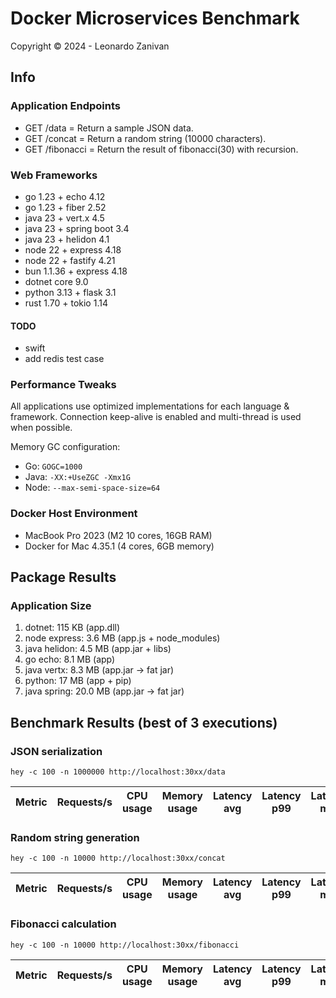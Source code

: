 # Docker Microservices Benchmark

Copyright © 2024 - Leonardo Zanivan

## Info

### Application Endpoints

- GET /data       = Return a sample JSON data.
- GET /concat     = Return a random string (10000 characters).
- GET /fibonacci  = Return the result of fibonacci(30) with recursion.

### Web Frameworks

- go 1.23 + echo 4.12
- go 1.23 + fiber 2.52
- java 23 + vert.x 4.5
- java 23 + spring boot 3.4
- java 23 + helidon 4.1
- node 22 + express 4.18
- node 22 + fastify 4.21
- bun 1.1.36 + express 4.18
- dotnet core 9.0
- python 3.13 + flask 3.1
- rust 1.70 + tokio 1.14

#### TODO
- swift
- add redis test case

### Performance Tweaks

All applications use optimized implementations for each language & framework.
Connection keep-alive is enabled and multi-thread is used when possible.

Memory GC configuration:
- Go: `GOGC=1000`
- Java: `-XX:+UseZGC -Xmx1G`
- Node: `--max-semi-space-size=64`

### Docker Host Environment

- MacBook Pro 2023 (M2 10 cores, 16GB RAM)
- Docker for Mac 4.35.1 (4 cores, 6GB memory)

## Package Results

### Application Size

1. dotnet: 115 KB (app.dll)
2. node express: 3.6 MB (app.js + node_modules)
3. java helidon: 4.5 MB (app.jar + libs)
4. go echo: 8.1 MB (app)
5. java vertx: 8.3 MB (app.jar -> fat jar)
6. python: 17 MB (app + pip)
7. java spring: 20.0 MB (app.jar -> fat jar)

## Benchmark Results (best of 3 executions)

### JSON serialization

``hey -c 100 -n 1000000 http://localhost:30xx/data``

| Metric        | Requests/s | CPU usage | Memory usage | Latency avg | Latency p99 | Latency max | Total time |
|---------------|------------|-----------|--------------|-------------|-------------|-------------|------------|

### Random string generation

``hey -c 100 -n 10000 http://localhost:30xx/concat``

| Metric        | Requests/s | CPU usage | Memory usage | Latency avg | Latency p99 | Latency max | Total time |
|---------------|------------|-----------|--------------|-------------|-------------|-------------|------------|

### Fibonacci calculation

``hey -c 100 -n 10000 http://localhost:30xx/fibonacci``

| Metric        | Requests/s | CPU usage | Memory usage | Latency avg | Latency p99 | Latency max | Total time |
|---------------|------------|-----------|--------------|-------------|-------------|-------------|------------|
